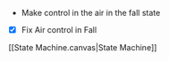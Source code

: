 - Make control in the air in the fall state

- [x] Fix Air control in Fall 

[[State Machine.canvas|State Machine]]